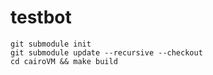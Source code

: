 # testbot

```shell
git submodule init
git submodule update --recursive --checkout
cd cairoVM && make build
```